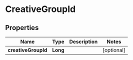 

# CreativeGroupId


## Properties

Name | Type | Description | Notes
------------ | ------------- | ------------- | -------------
**creativeGroupId** | **Long** |  |  [optional]



